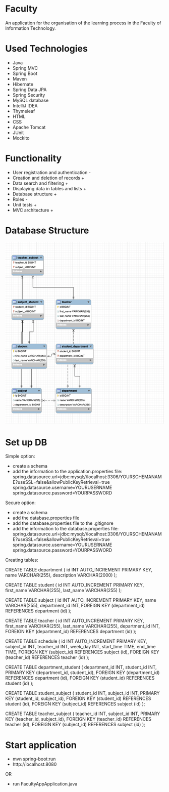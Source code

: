 # Faculty

An application for the organisation of the learning process in the Faculty of Information Technology.

# Used Technologies

* Java
* Spring MVC
* Spring Boot
* Maven
* Hibernate
* Spring Data JPA
* Spring Security
* MySQL database
* IntelliJ IDEA
* Thymeleaf
* HTML
* CSS
* Apache Tomcat
* JUnit
* Mockito

# Functionality

* User registration and authentication -
* Creation and deletion of records +
* Data search and filtering +
* Displaying data in tables and lists +
* Database structure +
* Roles -
* Unit tests +
* MVC architecture +

# Database Structure

![Image alt](https://github.com/ArtsiomChekh/faculty-app/blob/b9102fc02c85e27e123ceb751eef375075b9b655/src/main/resources/static/img/MyDB.png)

# Set up DB

Simple option:

* create a schema
* add the information to the application.properties file:
  spring.datasource.url=jdbc:mysql://localhost:3306/YOURSCHEMANAME?useSSL=false&allowPublicKeyRetrieval=true
  spring.datasource.username=YOURUSERNAME
  spring.datasource.password=YOURPASSWORD

Secure option:

* create a schema
* add the database.properties file
* add the database.properties file to the .gitignore
* add the information to the database.properties file:
  spring.datasource.url=jdbc:mysql://localhost:3306/YOURSCHEMANAME?useSSL=false&allowPublicKeyRetrieval=true
  spring.datasource.username=YOURUSERNAME
  spring.datasource.password=YOURPASSWORD

Creating tables:

CREATE TABLE department (
id INT AUTO_INCREMENT PRIMARY KEY,
name VARCHAR(255),
description VARCHAR(2000)
);

CREATE TABLE student (
id INT AUTO_INCREMENT PRIMARY KEY,
first_name VARCHAR(255),
last_name VARCHAR(255)
);

CREATE TABLE subject (
id INT AUTO_INCREMENT PRIMARY KEY,
name VARCHAR(255),
department_id INT,
FOREIGN KEY (department_id) REFERENCES department (id)
);

CREATE TABLE teacher (
id INT AUTO_INCREMENT PRIMARY KEY,
first_name VARCHAR(255),
last_name VARCHAR(255),
department_id INT,
FOREIGN KEY (department_id) REFERENCES department (id)
);

CREATE TABLE schedule (
id INT AUTO_INCREMENT PRIMARY KEY,
subject_id INT,
teacher_id INT,
week_day INT,
start_time TIME,
end_time TIME,
FOREIGN KEY (subject_id) REFERENCES subject (id),
FOREIGN KEY (teacher_id) REFERENCES teacher (id)
);

CREATE TABLE department_student (
department_id INT,
student_id INT,
PRIMARY KEY (department_id, student_id),
FOREIGN KEY (department_id) REFERENCES department (id),
FOREIGN KEY (student_id) REFERENCES student (id)
);

CREATE TABLE student_subject (
student_id INT,
subject_id INT,
PRIMARY KEY (student_id, subject_id),
FOREIGN KEY (student_id) REFERENCES student (id),
FOREIGN KEY (subject_id) REFERENCES subject (id)
);

CREATE TABLE teacher_subject (
teacher_id INT,
subject_id INT,
PRIMARY KEY (teacher_id, subject_id),
FOREIGN KEY (teacher_id) REFERENCES teacher (id),
FOREIGN KEY (subject_id) REFERENCES subject (id)
);

# Start application

* mvn spring-boot:run
* http://localhost:8080

OR

* run FacultyAppApplication.java
